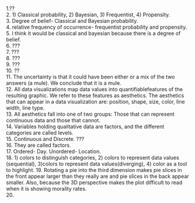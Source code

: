 1.??  
2. 1) Classical probability, 2) Bayesian, 3) Frequentist, 4) Propensity.  
3. Degree of belief- Classical and Bayesian probability.  
4. relative frequency of occurrence- frequentist probability and propensity.  
5. I think it would be classical and bayesian because there is a degree of belief.  
6. ???  
7. ???  
8. ???   
9. ???  
10. ??  
11. The uncertainty is that it could have been either or a mix of the two answers (a mule). We conclude that it is a mule.  
12. All data visualizations map data values into quantifiablefeatures of the resulting graphic. We refer to these features as aesthetics. The aesthetics that can appear in a data visualization are: position, shape, size, color, line width, line type.  
13. All aesthetics fall into one of two groups: Those that can represent continuous data and those that cannot.  
14. Variables holding qualitative data are factors, and the different categories are called levels.    
15. Continuous and Discrete. ???  
16. They are called factors.  
17. Ordered- Day. Unordered- Location.  
18. 1) colors to distinguish categories, 2) colors to represent data values (sequential), 3)colors to represent data values(diverging), 4) color as a tool to highlight.
19. Rotating a pie into the third dimension makes pie slices in the front appear larger than they really are and pie slices in the back appear smaller. Also, because the 3D perspective makes the plot difficult to read when it is showing morality rates.  
20.

